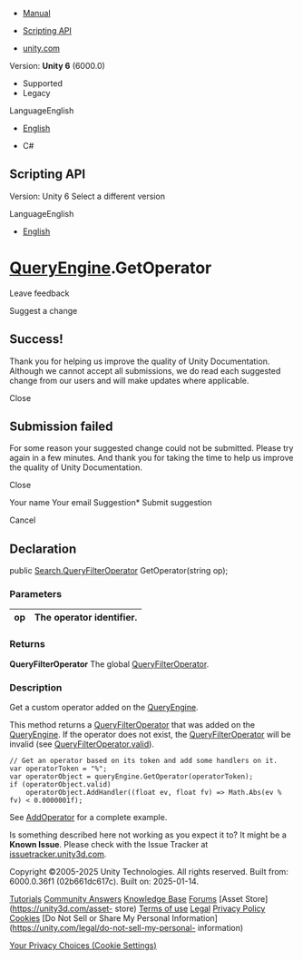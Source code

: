 [ ]()

  * [Manual](../Manual/index.html)
  * [Scripting API](../ScriptReference/index.html)

  * [unity.com](https://unity.com/)

Version: **Unity 6** (6000.0)

  * Supported
  * Legacy

LanguageEnglish

  * [English]()

  * C#

[ ](https://docs.unity3d.com)

## Scripting API

Version: Unity 6 Select a different version

LanguageEnglish

  * [English]()

#  [QueryEngine<T0>](Search.QueryEngine_1.html).GetOperator

Leave feedback

Suggest a change

## Success!

Thank you for helping us improve the quality of Unity Documentation. Although
we cannot accept all submissions, we do read each suggested change from our
users and will make updates where applicable.

Close

## Submission failed

For some reason your suggested change could not be submitted. Please <a>try
again</a> in a few minutes. And thank you for taking the time to help us
improve the quality of Unity Documentation.

Close

Your name Your email Suggestion* Submit suggestion

Cancel

[ ]()

## Declaration

public [Search.QueryFilterOperator](Search.QueryFilterOperator.html)
GetOperator(string op);

### Parameters

op | The operator identifier.  
---|---  
  
### Returns

**QueryFilterOperator** The global
[QueryFilterOperator](Search.QueryFilterOperator.html).

### Description

Get a custom operator added on the [QueryEngine](Search.QueryEngine_1.html).

This method returns a [QueryFilterOperator](Search.QueryFilterOperator.html)
that was added on the [QueryEngine](Search.QueryEngine_1.html). If the
operator does not exist, the
[QueryFilterOperator](Search.QueryFilterOperator.html) will be invalid (see
[QueryFilterOperator.valid](Search.QueryFilterOperator-valid.html)).

    
    
    // Get an operator based on its token and add some handlers on it.
    var operatorToken = "%";
    var operatorObject = queryEngine.GetOperator(operatorToken);
    if (operatorObject.valid)
        operatorObject.AddHandler((float ev, float fv) => Math.Abs(ev % fv) < 0.0000001f);
    

See [AddOperator](Search.QueryEngine_1.AddOperator.html) for a complete
example.

Is something described here not working as you expect it to? It might be a
**Known Issue**. Please check with the Issue Tracker at
[issuetracker.unity3d.com](https://issuetracker.unity3d.com).

Copyright ©2005-2025 Unity Technologies. All rights reserved. Built from:
6000.0.36f1 (02b661dc617c). Built on: 2025-01-14.

[Tutorials](https://unity3d.com/learn) [Community
Answers](https://answers.unity3d.com) [Knowledge
Base](https://support.unity3d.com/hc/en-us)
[Forums](https://forum.unity3d.com) [Asset Store](https://unity3d.com/asset-
store) [Terms of use](https://docs.unity3d.com/Manual/TermsOfUse.html)
[Legal](https://unity.com/legal) [Privacy
Policy](https://unity.com/legal/privacy-policy)
[Cookies](https://unity.com/legal/cookie-policy) [Do Not Sell or Share My
Personal Information](https://unity.com/legal/do-not-sell-my-personal-
information)

[Your Privacy Choices (Cookie Settings)](javascript:void\(0\);)

